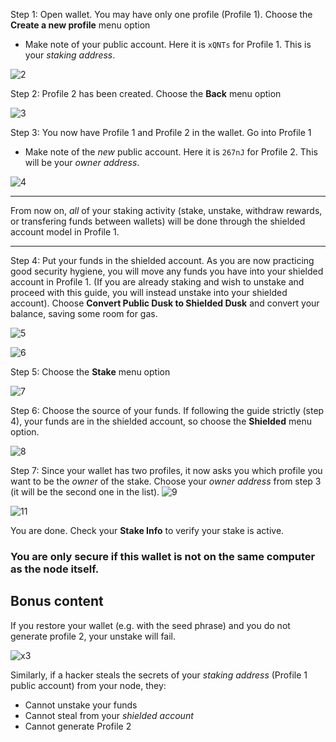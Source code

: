 Step 1: Open wallet. You may have only one profile (Profile 1). Choose the **Create a new profile** menu option
- Make note of your public account. Here it is `xQNTs` for Profile 1. This is your *staking address*.
  
![2](https://github.com/user-attachments/assets/f1a1fc3e-499e-4402-8b1f-919e0f1a03f6)


Step 2: Profile 2 has been created. Choose the **Back** menu option

![3](https://github.com/user-attachments/assets/0be34826-c4c8-4864-a352-c2e573059d80)



Step 3: You now have Profile 1 and Profile 2 in the wallet. Go into Profile 1
- Make note of the *new* public account. Here it is `267nJ` for Profile 2. This will be your *owner address*.
  
![4](https://github.com/user-attachments/assets/24ec5900-0911-4161-ad84-c31dee8c05cb)


---

From now on, *all* of your staking activity (stake, unstake, withdraw rewards, or transfering funds between wallets) will be done through the shielded account model in Profile 1. 

---


Step 4: Put your funds in the shielded account. As you are now practicing good security hygiene, you will move any funds you have into your shielded account in Profile 1. (If you are already staking and wish to unstake and proceed with this guide, you will instead unstake into your shielded account). Choose **Convert Public Dusk to Shielded Dusk** and convert your balance, saving some room for gas.

![5](https://github.com/user-attachments/assets/f4992c65-ead8-4073-9ead-67ebfbb3a469)

![6](https://github.com/user-attachments/assets/79ef5db1-cb22-4a54-a5d0-15e363a9e769)


Step 5: Choose the **Stake** menu option

![7](https://github.com/user-attachments/assets/3c1a5c9f-128d-42be-8d30-c8b6350ac079)



Step 6: Choose the source of your funds. If following the guide strictly (step 4), your funds are in the shielded account, so choose the **Shielded** menu option.

![8](https://github.com/user-attachments/assets/fb034ed5-4f23-4e65-b74c-99264fd3f1ba)



Step 7: Since your wallet has two profiles, it now asks you which profile you want to be the *owner* of the stake. Choose your *owner address* from step 3 (it will be the second one in the list).
![9](https://github.com/user-attachments/assets/27525813-a2ed-4964-9136-c01426e44206)

![11](https://github.com/user-attachments/assets/cf25fd89-ad61-41a1-b286-a15990427547)


You are done. Check your **Stake Info** to verify your stake is active.

### You are only secure if this wallet is not on the same computer as the node itself.


## Bonus content

If you restore your wallet (e.g. with the seed phrase) and you do not generate profile 2, your unstake will fail.

![x3](https://github.com/user-attachments/assets/8206e5de-02ec-4ff3-a3d7-eb19c61602be)

Similarly, if a hacker steals the secrets of your *staking address* (Profile 1 public account) from your node, they:
 - Cannot unstake your funds
 - Cannot steal from your *shielded account*
 - Cannot generate Profile 2
